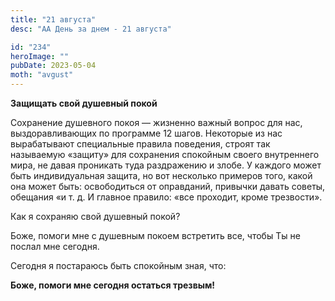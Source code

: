 ```yaml
---
title: "21 августа"
desc: "АА День за днем - 21 августа"

id: "234"
heroImage: ""
pubDate: 2023-05-04
moth: "avgust"
---
```


**Защищать свой душевный покой**

Сохранение душевного покоя — жизненно важный вопрос для нас, выздоравливающих
по программе 12 шагов. Некоторые из нас вырабатывают специальные правила
поведения, строят так называемую «защиту» для сохранения спокойным своего
внутреннего мира, не давая проникать туда раздражению и злобе. У каждого может
быть индивидуальная защита, но вот несколько примеров того, какой она может
быть: освободиться от оправданий, привычки давать советы, обещания «и т. д. И
главное правило: «все проходит, кроме трезвости».

Как я сохраняю свой душевный покой?

Боже, помоги мне с душевным покоем встретить все, чтобы Ты не послал мне
сегодня.

Сегодня я постараюсь быть спокойным зная, что:

**Боже, помоги мне сегодня остаться трезвым!**
